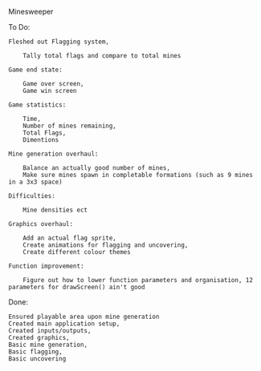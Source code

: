 ﻿Minesweeper

To Do:


    Fleshed out Flagging system,
    
        Tally total flags and compare to total mines
    
    Game end state:
    
        Game over screen,
        Game win screen
    
    Game statistics:
    
        Time,
        Number of mines remaining,
        Total Flags,
        Dimentions
    
    Mine generation overhaul:
    
        Balance an actually good number of mines,
        Make sure mines spawn in completable formations (such as 9 mines in a 3x3 space)
        
    Difficulties:
    
        Mine densities ect
        
    Graphics overhaul:
        
        Add an actual flag sprite,
        Create animations for flagging and uncovering,
        Create different colour themes
    
    Function improvement:
    
        Figure out how to lower function parameters and organisation, 12 parameters for drawScreen() ain't good

Done:

    Ensured playable area upon mine generation
    Created main application setup,
    Created inputs/outputs,
    Created graphics,
    Basic mine generation,
    Basic flagging,
    Basic uncovering
